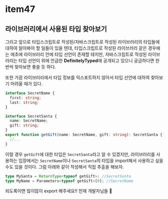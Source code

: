 # item47
## 라이브러리에서 사용된 타입 찾아보기

그리고 앞으로 타입스크립트로 작성된/자바스크립트로 작성된 라이브러리의 타입들에 대하여 알아봐야 할 일들이 있을 텐데, 타입스크립트로 작성된 라이브러리 같은 경우에는 애초에 라이브러리 안에 타입 선언이 존재할 테지만, 자바스크립트로 작성된 라이브러리는 타입 선언이 위에 언급한 **DefinitelyTyped**에 공개되고 있으니 궁금하다면 한번씩 찾아보면 좋을 듯 하다.

또한 가끔 라이브러리에서 타입 정보를 익스포트하지 않아서 타입 선언에 대하여 찾아보기 어려울 때가 있다.
```ts
interface SecretName {
  first: string;
  last: string;
}

interface SecretSanta {
  name: SecretName;
  gift: string;
}
export function getGift(name: SecretName, gift: string): SecretSanta {
  //...
}
```
이럴 경우 `getGift`에 대한 타입은 `SecretSanta`라고 알 수 있겠지만, 라이브러리를 사용하는 입장에서는 `SecretName`이나 `SecretSanta`의 타입을 import해서 사용하고 싶을 수도 있을 것이다.
그럼 아래와 같이 작성해서 직접 추출을 해보자.
```ts
type MySanta = ReturnType<typeof getGift>; //SecretSanta
type MyName = Parameters<typeof getGift>[0]; //SecretName
```
되도록이면 많이많이 export 해주세요!! 천재 개발자님들 🥹
                          
